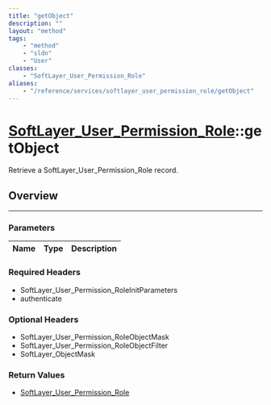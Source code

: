 ```yaml
---
title: "getObject"
description: ""
layout: "method"
tags:
    - "method"
    - "sldn"
    - "User"
classes:
    - "SoftLayer_User_Permission_Role"
aliases:
    - "/reference/services/softlayer_user_permission_role/getObject"
---
```

# [SoftLayer_User_Permission_Role](/reference/services/SoftLayer_User_Permission_Role)::getObject

Retrieve a SoftLayer_User_Permission_Role record.


## Overview 


-----

### Parameters 
|Name | Type | Description |
| --- | --- | --- |


### Required Headers
* SoftLayer_User_Permission_RoleInitParameters
* authenticate


### Optional Headers
* SoftLayer_User_Permission_RoleObjectMask
* SoftLayer_User_Permission_RoleObjectFilter
* SoftLayer_ObjectMask

### Return Values
* <a href='/reference/datatypes/SoftLayer_User_Permission_Role'>SoftLayer_User_Permission_Role </a>





